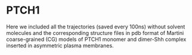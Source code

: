 # PTCH1
Here we included all the trajectories (saved every 100ns) without solvent molecules and the corresponding structure files in pdb format of Martini coarse-grained (CG) models of PTCH1 monomer and dimer-Shh complex inserted in asymmetric plasma membranes.
